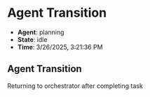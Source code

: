 # Agent Transition

- **Agent**: planning
- **State**: idle
- **Time**: 3/26/2025, 3:21:36 PM

## Agent Transition

Returning to orchestrator after completing task

